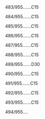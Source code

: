 483/955.......C15 


484/955.......C15 


485/955.......C15 


486/955.......C15 


487/955.......C15 


488/955.......C15 


489/955.......D30 


490/955.......C15 


491/955.......C15 


492/955.......C15 


493/955.......C15 


494/955.... 

